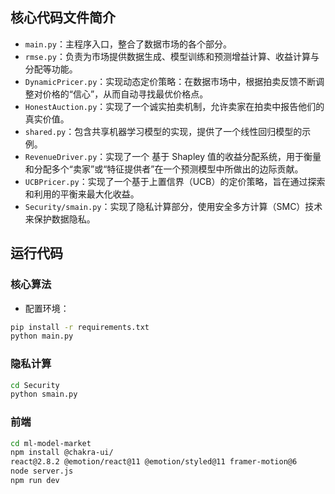 ## 核心代码文件简介

- `main.py`：主程序入口，整合了数据市场的各个部分。
- `rmse.py`：负责为市场提供数据生成、模型训练和预测增益计算、收益计算与分配等功能。
- `DynamicPricer.py`：实现动态定价策略：在数据市场中，根据拍卖反馈不断调整对价格的“信心”，从而自动寻找最优价格点。
- `HonestAuction.py`：实现了一个诚实拍卖机制，允许卖家在拍卖中报告他们的真实价值。
- `shared.py`：包含共享机器学习模型的实现，提供了一个线性回归模型的示例。
- `RevenueDriver.py`：实现了一个 基于 Shapley 值的收益分配系统，用于衡量和分配多个“卖家”或“特征提供者”在一个预测模型中所做出的边际贡献。
- `UCBPricer.py`：实现了一个基于上置信界（UCB）的定价策略，旨在通过探索和利用的平衡来最大化收益。
- `Security/smain.py`：实现了隐私计算部分，使用安全多方计算（SMC）技术来保护数据隐私。

## 运行代码

### 核心算法

- 配置环境：

```bash
pip install -r requirements.txt
python main.py
```

### 隐私计算

```bash
cd Security
python smain.py
```

### 前端

```bash
cd ml-model-market
npm install @chakra-ui/
react@2.8.2 @emotion/react@11 @emotion/styled@11 framer-motion@6
node server.js
npm run dev
```
